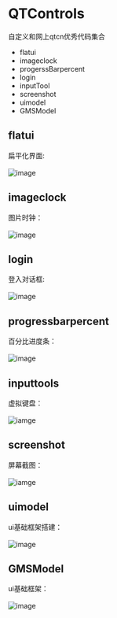 # QTControls
自定义和网上qtcn优秀代码集合<br>
* flatui
* imageclock
* progerssBarpercent
* login
* inputTool
* screenshot
* uimodel
* GMSModel

## flatui
扁平化界面:<br> 
<br> 
![image](https://github.com/LG5A-104/QTControls/blob/master/flatui/flatui.png)

## imageclock
图片时钟：<br>
<br>
![image](https://github.com/LG5A-104/QTControls/blob/master/imageclock/image.png)

## login
登入对话框:<br>
<br>
![image](https://github.com/LG5A-104/QTControls/blob/master/login/loginWidget.png)

## progressbarpercent
百分比进度条：<br>
<br>
![image](https://github.com/LG5A-104/QTControls/blob/master/progressbarpercent/progerssbar.png)

## inputtools
虚拟键盘：<br>
<br>
![iamge](https://github.com/LG5A-104/QTControls/blob/master/InputTool/input.png)

## screenshot
屏幕截图：<br>
<br>
![iamge](https://github.com/LG5A-104/QTControls/blob/master/screenshot/screenshot.png)

## uimodel
ui基础框架搭建：<br>
<br>
![image](https://github.com/LG5A-104/QTControls/blob/master/uimodel/uimodle.png)

## GMSModel
ui基础框架：<br>
<br>
![image](https://github.com/LG5A-104/QTControls/blob/master/GMSModel/GASModel/GASModel.png)

